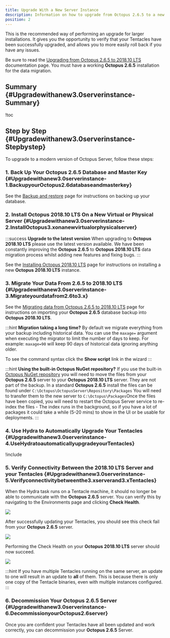 ```yaml
---
title: Upgrade With a New Server Instance
description: Information on how to upgrade from Octopus 2.6.5 to a new Octopus instance.
position: 2
---
```


This is the recommended way of performing an upgrade for larger installations. It gives you the opportunity to verify that your Tentacles have been successfully upgraded, and allows you to more easily roll back if you have any issues.

Be sure to read the [Upgrading from Octopus 2.6.5 to 2018.10 LTS](/docs/administration/upgrading/legacy/upgrading-from-octopus-2.6.5-2018.10lts/index.md) documentation page. You must have a working **Octopus 2.6.5** installation for the data migration.

## Summary {#Upgradewithanew3.0serverinstance-Summary}

!toc

## Step by Step {#Upgradewithanew3.0serverinstance-Stepbystep}

To upgrade to a modern version of Octopus Server, follow these steps:

### 1. Back Up Your Octopus 2.6.5 Database and Master Key {#Upgradewithanew3.0serverinstance-1.BackupyourOctopus2.6databaseandmasterkey}

See the [Backup and restore](/docs/administration/upgrading/legacy/upgrading-from-octopus-2.6.5-2018.10lts/backup-2.6.md) page for instructions on backing up your database.

### 2. Install Octopus 2018.10 LTS On a New Virtual or Physical Server {#Upgradewithanew3.0serverinstance-2.InstallOctopus3.xonanewvirtualorphysicalserver}

:::success
**Upgrade to the latest version**
When upgrading to **Octopus 2018.10 LTS** please use the latest version available. We have been constantly improving the **Octopus 2.6.5** to **Octopus 2018.10 LTS** data migration process whilst adding new features and fixing bugs.
:::

See the [Installing Octopus 2018.10 LTS](/docs/installation/index.md) page for instructions on installing a new **Octopus 2018.10 LTS** instance.

### 3. Migrate Your Data From 2.6.5 to 2018.10 LTS {#Upgradewithanew3.0serverinstance-3.Migrateyourdatafrom2.6to3.x}

See the [Migrating data from Octopus 2.6.5 to 2018.10 LTS](/docs/administration/upgrading/legacy/upgrading-from-octopus-2.6.5-2018.10lts/migrating-data-from-octopus-2.6.5-2018.10lts.md) page for instructions on importing your **Octopus 2.6.5** database backup into **Octopus 2018.10 LTS**.

:::hint
**Migration taking a long time?**
By default we migrate everything from your backup including historical data. You can use the `maxage=` argument when executing the migrator to limit the number of days to keep. For example: `maxage=90` will keep 90 days of historical data ignoring anything older.

To see the command syntax click the **Show script** link in the wizard
:::

:::hint
**Using the built-in Octopus NuGet repository?**
If you use the built-in [Octopus NuGet repository](/docs/packaging-applications/package-repositories/index.md) you will need to move the files from your **Octopus 2.6.5** server to your **Octopus 2018.10 LTS** server. They are not part of the backup.
In a standard **Octopus 2.6.5** install the files can be found under `C:\Octopus\OctopusServer\Repository\Packages`
You will need to transfer them to the new server to `C:\Octopus\Packages`Once the files have been copied, you will need to restart the Octopus Server service to re-index the files - The index runs in the background, so if you have a lot of packages it could take a while (5-20 mins) to show in the UI or be usable for deployments.
:::

### 4. Use Hydra to Automatically Upgrade Your Tentacles {#Upgradewithanew3.0serverinstance-4.UseHydratoautomaticallyupgradeyourTentacles}

!include <using-hydra>

### 5. Verify Connectivity Between the 2018.10 LTS Server and your Tentacles {#Upgradewithanew3.0serverinstance-5.Verifyconnectivitybetweenthe3.xserverand3.xTentacles}

When the Hydra task runs on a Tentacle machine, it should no longer be able to communicate with the **Octopus 2.6.5** server. You can verify this by navigating to the Environments page and clicking **Check Health**.

![](/docs/images/3048132/3278012.png)

After successfully updating your Tentacles, you should see this check fail from your **Octopus 2.6.5** server.

![](/docs/images/3048132/3278011.png)

Performing the Check Health on your **Octopus 2018.10 LTS** server should now succeed.

![](/docs/images/3048132/3278009.png)

:::hint
If you have multiple Tentacles running on the same server, an update to one will result in an update to **all** of them. This is because there is only one copy of the Tentacle binaries, even with multiple instances configured.
:::

### 6. Decommission Your Octopus 2.6.5 Server {#Upgradewithanew3.0serverinstance-6.DecommissionyourOctopus2.6server}

Once you are confident your Tentacles have all been updated and work correctly, you can decommission your **Octopus 2.6.5** Server.
